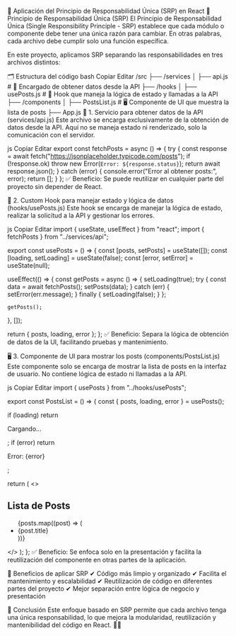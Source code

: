📌 Aplicación del Principio de Responsabilidad Única (SRP) en React
🎯 Principio de Responsabilidad Única (SRP)
El Principio de Responsabilidad Única (Single Responsibility Principle - SRP) establece que cada módulo o componente debe tener una única razón para cambiar. En otras palabras, cada archivo debe cumplir solo una función específica.

En este proyecto, aplicamos SRP separando las responsabilidades en tres archivos distintos:

🗂 Estructura del código
bash
Copiar
Editar
/src
 ├── /services
 │    ├── api.js           # 📡 Encargado de obtener datos desde la API
 ├── /hooks
 │    ├── usePosts.js      # 🎣 Hook que maneja la lógica de estado y llamadas a la API
 ├── /components
 │    ├── PostsList.js     # 🖥 Componente de UI que muestra la lista de posts
 ├── App.js
📡 1. Servicio para obtener datos de la API (services/api.js)
Este archivo se encarga exclusivamente de la obtención de datos desde la API.
Aquí no se maneja estado ni renderizado, solo la comunicación con el servidor.

js
Copiar
Editar
export const fetchPosts = async () => {
  try {
    const response = await fetch("https://jsonplaceholder.typicode.com/posts");
    if (!response.ok) throw new Error(`Error: ${response.status}`);
    return await response.json();
  } catch (error) {
    console.error("Error al obtener posts:", error);
    return [];
  }
};
✅ Beneficio: Se puede reutilizar en cualquier parte del proyecto sin depender de React.

🎣 2. Custom Hook para manejar estado y lógica de datos (hooks/usePosts.js)
Este hook se encarga de manejar la lógica de estado, realizar la solicitud a la API y gestionar los errores.

js
Copiar
Editar
import { useState, useEffect } from "react";
import { fetchPosts } from "../services/api";

export const usePosts = () => {
  const [posts, setPosts] = useState([]);
  const [loading, setLoading] = useState(false);
  const [error, setError] = useState(null);

  useEffect(() => {
    const getPosts = async () => {
      setLoading(true);
      try {
        const data = await fetchPosts();
        setPosts(data);
      } catch (err) {
        setError(err.message);
      } finally {
        setLoading(false);
      }
    };

    getPosts();
  }, []);

  return { posts, loading, error };
};
✅ Beneficio: Separa la lógica de obtención de datos de la UI, facilitando pruebas y mantenimiento.

🖥 3. Componente de UI para mostrar los posts (components/PostsList.js)
Este componente solo se encarga de mostrar la lista de posts en la interfaz de usuario.
No contiene lógica de estado ni llamadas a la API.

js
Copiar
Editar
import { usePosts } from "../hooks/usePosts";

export const PostsList = () => {
  const { posts, loading, error } = usePosts();

  if (loading) return <p>Cargando...</p>;
  if (error) return <p>Error: {error}</p>;

  return (
    <>
      <h2>Lista de Posts</h2>
      <ul>
        {posts.map((post) => (
          <li key={post.id}>{post.title}</li>
        ))}
      </ul>
    </>
  );
};
✅ Beneficio: Se enfoca solo en la presentación y facilita la reutilización del componente en otras partes de la aplicación.

🚀 Beneficios de aplicar SRP
✔ Código más limpio y organizado
✔ Facilita el mantenimiento y escalabilidad
✔ Reutilización de código en diferentes partes del proyecto
✔ Mejor separación entre lógica de negocio y presentación

🏁 Conclusión
Este enfoque basado en SRP permite que cada archivo tenga una única responsabilidad, lo que mejora la modularidad, reutilización y mantenibilidad del código en React. 🎯🚀

